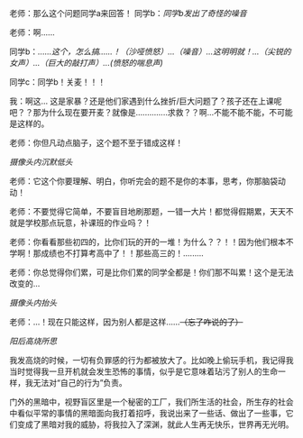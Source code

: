 老师：那么这个问题同学a来回答！
同学b：*同学b发出了奇怪的噪音*

老师：啊......

同学b：*......这个，怎么搞......！（沙哑愤怒）...（噪音）...这明明就！...（尖锐的女声）...（巨大的敲打声）...(愤怒的喘息声)*

同学c：同学b！关麦！！！

我：啊这...  这是家暴？还是他们家遇到什么挫折/巨大问题了？孩子还在上课呢吧？？那为什么现在要开麦？就像是..............求救？？啊...不能不能不能，不可能是这样的。







老师：你但凡动点脑子，这个题不至于错成这样！

*摄像头内沉默低头*

老师：它这个你要理解、明白，你听完会的题不是你的本事，思考，你那脑袋动动！

老师：不要觉得它简单，不要盲目地刷那题，一错一大片！都觉得假期累，天天不就是学校那点玩意，补课班的作业吗？！

老师：你看看那些初四的，比你们玩的开的一堆！为什么？？！！因为他们根本不学啊！那成绩也不打算考高中了！！那些高三的！.........

老师：你总觉得你们累，可是比你们累的同学全都是！你们那不叫累！这个是无法改变的...

*摄像头内抬头*

老师：...！现在只能这样，因为别人都是这样......~~（忘了咋说的了）~~







*阳后高烧所思*



我发高烧的时候，一切有负罪感的行为都被放大了。比如晚上偷玩手机，我记得我当时觉得我一旦开机就会发生恐怖的事情，似乎是它意味着玷污了别人的生命一样，我无法对“自己的行为”负责。

门外的黑暗中，视野盲区里是一个秘密的工厂，我们所生活的社会，所生存的社会中看似平常的事情的黑暗面向我打着招呼，我说出来了一些话、做出了一些事，它们变成了黑暗对我的威胁，将我拉入了深渊，就此人生再无快乐，世界再无光明。
